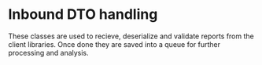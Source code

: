 ﻿Inbound DTO handling
====================

These classes are used to recieve, deserialize and validate reports from the client libraries.
Once done they are saved into a queue for further processing and analysis.